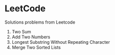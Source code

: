 # LeetCode
Solutions problems from Leetcode 
0001. Two Sum
0002. Add Two Numbers
0003. Longest Substring Without Repeating Character
0021. Merge Two Sorted Lists
